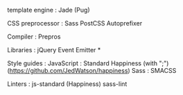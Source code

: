 
template engine :
  Jade (Pug)

CSS preprocessor :
  Sass
PostCSS
  Autoprefixer

Compiler :
  Prepros

Libraries :
  jQuery
  Event Emitter *

  Style guides :
    JavaScript : Standard Happiness (with ";") (https://github.com/JedWatson/happiness)
    Sass : SMACSS

Linters :
  js-standard (Happiness)
  sass-lint
